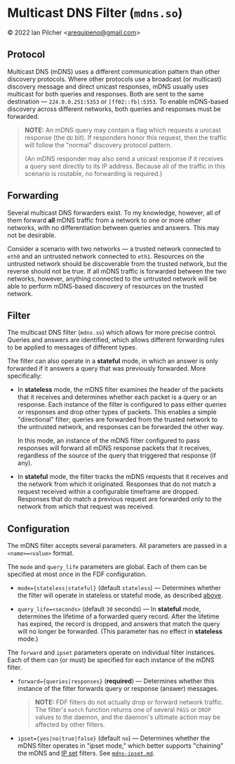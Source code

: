 # Multicast DNS Filter (`mdns.so`)

&copy; 2022 Ian Pilcher <<arequipeno@gmail.com>>

## Protocol

Multicast DNS (mDNS) uses a different communication pattern than other
discovery protocols.  Where other protocols use a broadcast (or multicast)
discovery message and direct unicast responses, mDNS usually uses multicast
for both queries and responses.  Both are sent to the same destination &mdash;
`224.0.0.251:5353` or `[ff02::fb]:5353`.  To enable mDNS-based discovery across
different networks, both queries and responses must be forwarded.

> **NOTE:** An mDNS query may contain a flag which requests a unicast response
> (the `QU` bit).  If responders honor this request, then the traffic will
> follow the "normal" discovery protocol pattern.
>
> (An mDNS responder may also send a unicast response if it receives a query
> sent directly to its IP address.  Because all of the traffic in this
> scenario is routable, no forwarding is required.)

## Forwarding

Several multicast DNS forwarders exist.  To my knowledge, however, all of them
forward **all** mDNS traffic from a network to one or more other networks,
with no differentiation between queries and answers.  This may not be
desirable.

Consider a scenario with two networks &mdash; a trusted network connected to
`eth0` and an untrusted network connected to `eth1`.  Resources on the untrusted
network should be discoverable from the trusted network, but the reverse should
not be true.  If all mDNS traffic is forwarded between the two networks,
however, anything connected to the untrusted network will be able to perform
mDNS-based discovery of resources on the trusted network.

## Filter

The multicast DNS filter (`mdns.so`) which allows for more precise control.
Queries and answers are identified, which allows different forwarding rules to
be applied to messages of different types.

The filter can also operate in a **stateful** mode, in which an answer is only
forwarded if it answers a query that was previously forwarded.  More
specifically:

* In **stateless** mode, the mDNS filter examines the header of the packets
  that it receives and determines whether each packet is a query or an response.
  Each instance of the filter is configured to pass either queries or responses
  and drop other types of packets.  This enables a simple "directional" filter;
  queries are forwarded from the trusted network to the untrusted network, and
  responses can be forwarded the other way.

  In this mode, an instance of the mDNS filter configured to pass responses
  will forward all mDNS response packets that it receives, regardless of the
  source of the query that triggered that response (if any).

* In **stateful** mode, the filter tracks the mDNS requests that it receives
  and the network from which it originated.  Responses that do not match a
  request received within a configurable timeframe are dropped.  Responses that
  do match a previous request are forwarded only to the network from which that
  request was received.

## Configuration

The mDNS filter accepts several parameters.  All parameters are passed in a
`<name>=<value>` format.

The `mode` and `query_life` parameters are global.  Each of them can be
specified at most once in the FDF configuration.

* `mode={stateless|stateful}` (default `stateless`) &mdash; Determines whether
  the filter will operate in stateless or stateful mode, as described
  [above](#filter).

* `query_life=<seconds>` (default `30` seconds) &mdash; In **stateful** mode,
  determines the lifetime of a forwarded query record.  After the lifetime has
  expired, the record is dropped, and answers that match the query will no
  longer be forwarded.  (This parameter has no effect in **stateless** mode.)

The `forward` and `ipset` parameters operate on individual filter instances.
Each of them can (or must) be specified for each instance of the mDNS filter.

* `forward={queries|responses}` (**required**) &mdash;  Determines whether
  this instance of the filter forwards query or response (answer) messages.

  > **NOTE:** FDF filters do not actually drop or forward network traffic.
  > The filter's `match` function returns one of several `PASS` or `DROP` values
  > to the daemon, and the daemon's ultimate action may be affected by other
  > filters.

* `ipset={yes|no|true|false}` (default `no`) &mdash; Determines whether the
  mDNS filter operates in "ipset mode," which better supports "chaining" the
  mDNS and [IP set](ipset-filter.md) filters.  See
  [`mdns-ipset.md`](mdns-ipset.md).
